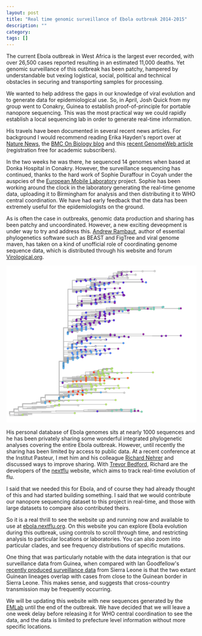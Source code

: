 ```yaml
---
layout: post
title: "Real time genomic surveillance of Ebola outbreak 2014-2015"
description: ""
category: 
tags: []
---
```


The current Ebola outbreak in West Africa is the largest ever recorded, with over 26,500 cases reported resulting in an estimated 11,000 deaths. Yet genomic surveillance of this outbreak has been patchy, hampered by understandable but vexing logistical, social, political and technical obstacles in securing and transporting samples for processing.

We wanted to help address the gaps in our knowledge of viral evolution and to generate data for epidemiological use. So, in April, Josh Quick from my group went to Conakry, Guinea to establish proof-of-principle for portable nanopore sequencing. This was the most practical way we could rapidly establish a local sequencing lab in order to generate real-time information.

His travels have been documented in several recent news articles. For background I would recommend reading Erika Hayden's report over at <a href="http://www.nature.com/news/pint-sized-dna-sequencer-impresses-first-users-1.17483">Nature News</a>, the <a href="http://blogs.biomedcentral.com/on-biology/2015/06/01/real-time-genomic-surveillance-nanopore-seq/">BMC On Biology blog</a> and this <a href="https://www.genomeweb.com/infectious-disease/nanopore-sequencer-enables-rapid-analysis-ebola-outbreak-west-africa">recent GenomeWeb article</a> (registration free for academic subscribers).

In the two weeks he was there, he sequenced 14 genomes when based at Donka Hospital in Conakry. However, the surveillance sequencing has continued, thanks to the hard work of Sophie Duraffour in Coyah under the auspcies of the <a href="http://www.emlab.eu/">European Mobile Laboratory</a> project. Sophie has been working around the clock in the laboratory generating the real-time genome data, uploading it to Birmingham for analysis and then distributing it to WHO central coordination. We have had early feedback that the data has been extremely useful for the epidemiologists on the ground.

As is often the case in outbreaks, genomic data production and sharing has been patchy and uncoordinated. However, a new exciting deveopment is under way to try and address this. <a href="http://tree.bio.ed.ac.uk/">Andrew Rambaut</a>, author of essential phylogenetics software such as BEAST and FigTree and viral genome maven, has taken on a kind of unofficial role of coordinating genome sequence data, which is distributed through his website and forum <a href="http://virological.org/">Virological.org</a>.

<a href="http://ebola.nextflu.org/"><img src="/images/2015-05-06-real-time-evolution.png"></a>

His personal database of Ebola genomes sits at nearly 1000 sequences and he has been privately sharing some wonderful integrated phylogenetic analyses covering the entire Ebola outbreak. However, until recently the sharing has been limited by access to public data. At a recent conference at the Institut Pasteur, I met him and his colleague <a href="https://neherlab.wordpress.com/">Richard Nehrer</a> and discussed ways to improve sharing. With <a href="http://bedford.io/blog/">Trevor Bedford</a>, Richard are the developers of the <a href="http://www.nextflu.org">nextflu</a> website, which aims to track real-time evolution of flu.

I said that we needed this for Ebola, and of course they had already thought of this and had started building something. I said that we would contribute our nanopore sequencing dataset to this project in real-time, and those with large datasets to compare also contributed theirs.

So it is a real thrill to see the website up and running now and available to use at <a href="http://ebola.nextflu.org/">ebola.nextflu.org</a>. On this website you can explore Ebola evolution during this outbreak, using controls to scroll through time, and restricting analysis to particular locations or laboratories. You can also zoom into particular clades, and see frequency distributions of specific mutations.

One thing that was particularly notable with the data integration is that our surveillance data from Guinea, when compared with Ian Goodfellow's <a href="http://virological.org/t/direct-deep-sequencing-in-sierra-leone-yields-73-new-ebov-genomes-from-february-may-2015/134/1">recently produced surveillance data</a> from Sierra Leone is that the two extant Guinean lineages overlap with cases from close to the Guinean border in Sierra Leone. This makes sense, and suggests that cross-country transmission may be frequently occurring.

We will be updating this website with new sequences generated by the <a href="http://www.emlab.eu">EMLab</a> until the end of the outbreak. We have decided that we will leave a one week delay before releasing it for WHO central coordination to see the data, and the data is limited to prefecture level information without more specific locations.



